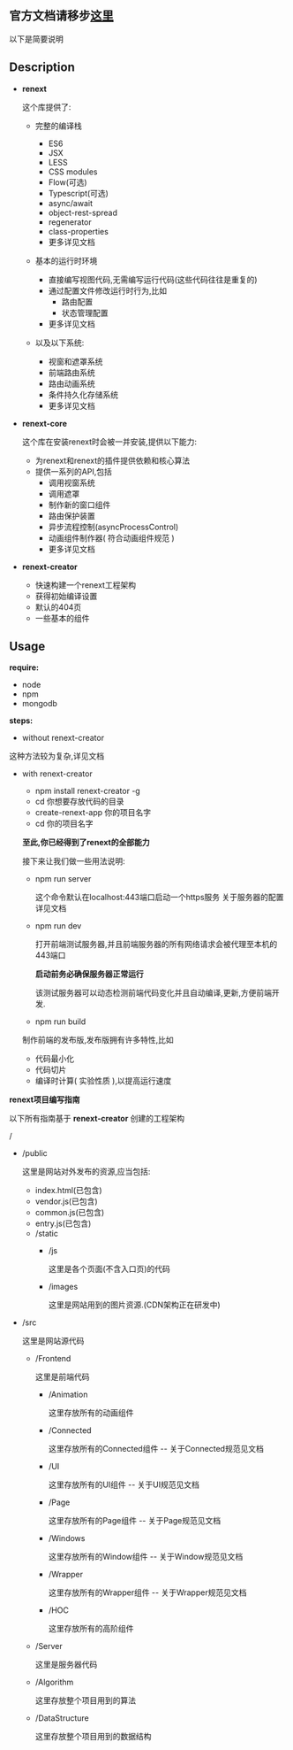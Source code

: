 官方文档请移步[这里](https://gitantinus1.gitbooks.io/renext-docs/content/)
-----
以下是简要说明

**Description**
------
+ **renext**

  这个库提供了:
  + 完整的编译栈
    + ES6
    + JSX
    + LESS
    + CSS modules
    + Flow(可选)
    + Typescript(可选)
    + async/await
    + object-rest-spread
    + regenerator
    + class-properties
    + 更多详见文档

  + 基本的运行时环境
    + 直接编写视图代码,无需编写运行代码(这些代码往往是重复的)
    + 通过配置文件修改运行时行为,比如
      + 路由配置
      + 状态管理配置
    + 更多详见文档

  + 以及以下系统:
    + 视窗和遮罩系统
    + 前端路由系统
    + 路由动画系统
    + 条件持久化存储系统
    + 更多详见文档

+ **renext-core**

  这个库在安装renext时会被一并安装,提供以下能力:
  + 为renext和renext的插件提供依赖和核心算法
  + 提供一系列的API,包括
    + 调用视窗系统
    + 调用遮罩
    + 制作新的窗口组件
    + 路由保护装置
    + 异步流程控制(asyncProcessControl)
    + 动画组件制作器( 符合动画组件规范 )
    + 更多详见文档

+ **renext-creator**

  + 快速构建一个renext工程架构
  + 获得初始编译设置
  + 默认的404页
  + 一些基本的组件

**Usage**
------
**require:**

  * node
  * npm
  * mongodb

**steps:**
  + without renext-creator

  这种方法较为复杂,详见文档

  + with renext-creator
    + npm install renext-creator -g
    + cd 你想要存放代码的目录
    + create-renext-app 你的项目名字
    + cd 你的项目名字

    **至此,你已经得到了renext的全部能力**

    接下来让我们做一些用法说明:
    + npm run server

      这个命令默认在localhost:443端口启动一个https服务
    关于服务器的配置详见文档

    + npm run dev

      打开前端测试服务器,并且前端服务器的所有网络请求会被代理至本机的443端口

      **启动前务必确保服务器正常运行**

      该测试服务器可以动态检测前端代码变化并且自动编译,更新,方便前端开发.

    + npm run build

    制作前端的发布版,发布版拥有许多特性,比如
      + 代码最小化
      + 代码切片
      + 编译时计算( 实验性质 ),以提高运行速度

**renext项目编写指南**

  以下所有指南基于 **renext-creator** 创建的工程架构

  /
  + /public

    这里是网站对外发布的资源,应当包括:
    + index.html(已包含)
    + vendor.js(已包含)
    + common.js(已包含)
    + entry.js(已包含)
    + /static
      + /js

        这里是各个页面(不含入口页)的代码

      + /images

        这里是网站用到的图片资源.(CDN架构正在研发中)

  + /src

    这里是网站源代码

    + /Frontend

      这里是前端代码

      + /Animation

        这里存放所有的动画组件

      + /Connected

        这里存放所有的Connected组件 -- 关于Connected规范见文档

      + /UI

        这里存放所有的UI组件 -- 关于UI规范见文档

      + /Page

        这里存放所有的Page组件 -- 关于Page规范见文档

      + /Windows

        这里存放所有的Window组件 -- 关于Window规范见文档

      + /Wrapper

        这里存放所有的Wrapper组件 -- 关于Wrapper规范见文档

      + /HOC

        这里存放所有的高阶组件

    + /Server

      这里是服务器代码

    + /Algorithm

      这里存放整个项目用到的算法

    + /DataStructure

      这里存放整个项目用到的数据结构
